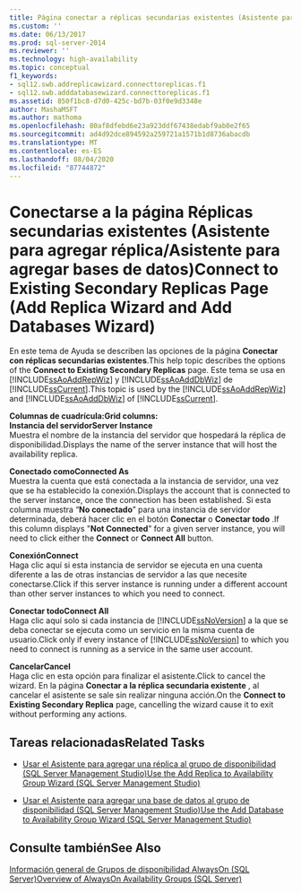 ```yaml
---
title: Página conectar a réplicas secundarias existentes (Asistente para agregar réplica y Asistente para agregar bases de datos) | Microsoft Docs
ms.custom: ''
ms.date: 06/13/2017
ms.prod: sql-server-2014
ms.reviewer: ''
ms.technology: high-availability
ms.topic: conceptual
f1_keywords:
- sql12.swb.addreplicawizard.connecttoreplicas.f1
- sql12.swb.adddatabasewizard.connecttoreplicas.f1
ms.assetid: 850f1bc8-d7d0-425c-bd7b-03f0e9d3348e
author: MashaMSFT
ms.author: mathoma
ms.openlocfilehash: 80af8dfebd6e23a923ddf67438edabf9ab0e2f65
ms.sourcegitcommit: ad4d92dce894592a259721a1571b1d8736abacdb
ms.translationtype: MT
ms.contentlocale: es-ES
ms.lasthandoff: 08/04/2020
ms.locfileid: "87744872"
---
```

# <a name="connect-to-existing-secondary-replicas-page-add-replica-wizard-and-add-databases-wizard"></a><span data-ttu-id="87d06-102">Conectarse a la página Réplicas secundarias existentes (Asistente para agregar réplica/Asistente para agregar bases de datos)</span><span class="sxs-lookup"><span data-stu-id="87d06-102">Connect to Existing Secondary Replicas Page (Add Replica Wizard and Add Databases Wizard)</span></span>
  <span data-ttu-id="87d06-103"> En este tema de Ayuda se describen las opciones de la página **Conectar con réplicas secundarias existentes**.</span><span class="sxs-lookup"><span data-stu-id="87d06-103">This help topic describes the options of the **Connect to Existing Secondary Replicas** page.</span></span> <span data-ttu-id="87d06-104">Este tema se usa en [!INCLUDE[ssAoAddRepWiz](../../../includes/ssaoaddrepwiz-md.md)] y [!INCLUDE[ssAoAddDbWiz](../../../includes/ssaoadddbwiz-md.md)] de [!INCLUDE[ssCurrent](../../../includes/sscurrent-md.md)].</span><span class="sxs-lookup"><span data-stu-id="87d06-104">This topic is used by the [!INCLUDE[ssAoAddRepWiz](../../../includes/ssaoaddrepwiz-md.md)] and [!INCLUDE[ssAoAddDbWiz](../../../includes/ssaoadddbwiz-md.md)] of [!INCLUDE[ssCurrent](../../../includes/sscurrent-md.md)].</span></span>  
  
 <span data-ttu-id="87d06-105">**Columnas de cuadrícula:**</span><span class="sxs-lookup"><span data-stu-id="87d06-105">**Grid columns:**</span></span>  
 <span data-ttu-id="87d06-106">**Instancia del servidor**</span><span class="sxs-lookup"><span data-stu-id="87d06-106">**Server Instance**</span></span>  
 <span data-ttu-id="87d06-107">Muestra el nombre de la instancia del servidor que hospedará la réplica de disponibilidad.</span><span class="sxs-lookup"><span data-stu-id="87d06-107">Displays the name of the server instance that will host the availability replica.</span></span>  
  
 <span data-ttu-id="87d06-108">**Conectado como**</span><span class="sxs-lookup"><span data-stu-id="87d06-108">**Connected As**</span></span>  
 <span data-ttu-id="87d06-109">Muestra la cuenta que está conectada a la instancia de servidor, una vez que se ha establecido la conexión.</span><span class="sxs-lookup"><span data-stu-id="87d06-109">Displays the account that is connected to the server instance, once the connection has been established.</span></span> <span data-ttu-id="87d06-110">Si esta columna muestra “**No conectado**” para una instancia de servidor determinada, deberá hacer clic en el botón **Conectar** o **Conectar todo** .</span><span class="sxs-lookup"><span data-stu-id="87d06-110">If this column displays "**Not Connected**" for a given server instance, you will need to click either the **Connect** or **Connect All** button.</span></span>  
  
 <span data-ttu-id="87d06-111">**Conexión**</span><span class="sxs-lookup"><span data-stu-id="87d06-111">**Connect**</span></span>  
 <span data-ttu-id="87d06-112">Haga clic aquí si esta instancia de servidor se ejecuta en una cuenta diferente a las de otras instancias de servidor a las que necesite conectarse.</span><span class="sxs-lookup"><span data-stu-id="87d06-112">Click if this server instance is running under a different account than other server instances to which you need to connect.</span></span>  
  
 <span data-ttu-id="87d06-113">**Conectar todo**</span><span class="sxs-lookup"><span data-stu-id="87d06-113">**Connect All**</span></span>  
 <span data-ttu-id="87d06-114">Haga clic aquí solo si cada instancia de [!INCLUDE[ssNoVersion](../../../includes/ssnoversion-md.md)] a la que se deba conectar se ejecuta como un servicio en la misma cuenta de usuario.</span><span class="sxs-lookup"><span data-stu-id="87d06-114">Click only if every instance of [!INCLUDE[ssNoVersion](../../../includes/ssnoversion-md.md)] to which you need to connect is running as a service in the same user account.</span></span>  
  
 <span data-ttu-id="87d06-115">**Cancelar**</span><span class="sxs-lookup"><span data-stu-id="87d06-115">**Cancel**</span></span>  
 <span data-ttu-id="87d06-116">Haga clic en esta opción para finalizar el asistente.</span><span class="sxs-lookup"><span data-stu-id="87d06-116">Click to cancel the wizard.</span></span> <span data-ttu-id="87d06-117">En la página **Conectar a la réplica secundaria existente** , al cancelar el asistente se sale sin realizar ninguna acción.</span><span class="sxs-lookup"><span data-stu-id="87d06-117">On the **Connect to Existing Secondary Replica** page, cancelling the wizard cause it to exit without performing any actions.</span></span>  
  

  
##  <a name="related-tasks"></a><a name="RelatedTasks"></a> <span data-ttu-id="87d06-118">Tareas relacionadas</span><span class="sxs-lookup"><span data-stu-id="87d06-118">Related Tasks</span></span>  
  
-   [<span data-ttu-id="87d06-119">Usar el Asistente para agregar una réplica al grupo de disponibilidad &#40;SQL Server Management Studio&#41;</span><span class="sxs-lookup"><span data-stu-id="87d06-119">Use the Add Replica to Availability Group Wizard &#40;SQL Server Management Studio&#41;</span></span>](use-the-add-replica-to-availability-group-wizard-sql-server-management-studio.md)  
  
-   [<span data-ttu-id="87d06-120">Usar el Asistente para agregar una base de datos al grupo de disponibilidad &#40;SQL Server Management Studio&#41;</span><span class="sxs-lookup"><span data-stu-id="87d06-120">Use the Add Database to Availability Group Wizard &#40;SQL Server Management Studio&#41;</span></span>](availability-group-add-database-to-group-wizard.md)  
  

  
## <a name="see-also"></a><span data-ttu-id="87d06-121">Consulte también</span><span class="sxs-lookup"><span data-stu-id="87d06-121">See Also</span></span>  
 [<span data-ttu-id="87d06-122">Información general de Grupos de disponibilidad AlwaysOn &#40;SQL Server&#41;</span><span class="sxs-lookup"><span data-stu-id="87d06-122">Overview of AlwaysOn Availability Groups &#40;SQL Server&#41;</span></span>](overview-of-always-on-availability-groups-sql-server.md)  
  
  
